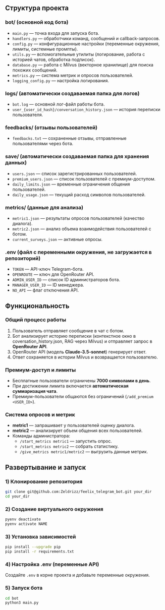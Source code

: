 ## Структура проекта

### **bot/** (основной код бота)
- `main.py` — точка входа для запуска бота.
- `handlers.py` — обработчики команд, сообщений и callback-запросов.
- `config.py` — конфигурационные настройки (переменные окружения, лимиты, системные промпты).
- `utils.py` — вспомогательные утилиты (логирование, работа с историей чатов, обработка подписок).
- `database.py` — работа с Milvus (векторное хранилище) для поиска похожих сообщений.
- `metrics.py` — система метрик и опросов пользователей.
- `logging_config.py` — настройка логирования.

### **logs/** (автоматически создаваемая папка для логов)
- `bot.log` — основной лог-файл работы бота.
- `user_{user_id_hash}/conversation_history.json` — история переписки пользователя.

### **feedbacks/** (отзывы пользователей)
- `feedbacks.txt` — сохраненные отзывы, отправленные пользователями через бота.

### **save/** (автоматически создаваемая папка для хранения данных)
- `users.json` — список зарегистрированных пользователей.
- `premium_users.json` — список пользователей с премиум-доступом.
- `daily_limits.json` — временные ограничения общения пользователей.
- `daily_usage.json` — текущий расход символов пользователей.

### **metrics/** (данные для анализа)
- `metric1.json` — результаты опросов пользователей (качество диалога).
- `metric2.json` — анализ объема взаимодействия пользователей с ботом.
- `current_surveys.json` — активные опросы.

### **.env** (файл с переменными окружения, не загружается в репозиторий)
- `TOKEN` — API-ключ Telegram-бота.
- `OPENROUTE` — ключ для OpenRouter API.
- `ADMIN_USER_ID` — список ID администраторов бота.
- `MANAGER_USER_ID` — ID менеджера.
- `NO_API` — флаг отключения API.

## **Функциональность**

### **Общий процесс работы**
1. Пользователь отправляет сообщение в чат с ботом.
2. Бот анализирует историю переписки (контекстное окно в coversation_history.json, RAG через Milvus) и отправляет запрос в **OpenRouter API**.
3. OpenRouter API (модель **Claude-3.5-sonnet**) генерирует ответ.
4. Ответ сохраняется в истории Milvus и возвращается пользователю.

### **Премиум-доступ и лимиты**
- Бесплатные пользователи ограничены **7000 символами в день**.
- При достижении лимита включается **автоматическая суммаризация чата**.
- Премиум-пользователи общаются без ограничений (`/add_premium <USER_ID>`).

### **Система опросов и метрик**
- **metric1** — запрашивает у пользователей оценку диалога.
- **metric2** — анализирует объем общения всех пользователей.
- Команды администратора:
  - `/start_metrics metric1` — запустить опрос.
  - `/start_metrics metric2` — собрать статистику.
  - `/give_metrics metric1/metric2` — выгрузить данные метрик.

## **Развертывание и запуск**

### 1️) Клонирование репозитория
```bash
git clone git@github.com:Zeldrizz/feelix_telegram_bot.git your_dir
cd your_dir
```

### 2️) Создание виртуального окружения
```bash
pyenv deactivate
pyenv activate NAME
```

### 3️) Установка зависимостей
```bash
pip install --upgrade pip
pip install -r requirements.txt
```

### 4️) Настройка **.env** (переменные API)
Создайте `.env` в корне проекта и добавьте переменные окружения.

### 5️) Запуск бота
```bash
cd bot
python3 main.py
```